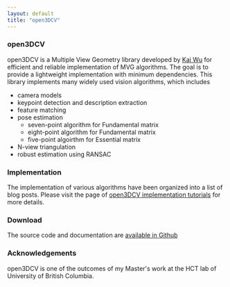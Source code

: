 ```yaml
---
layout: default
title: "open3DCV"
---
```


### open3DCV
open3DCV is a Multiple View Geometry library developed by [Kai Wu](https://imkaywu.github.io/) for efficient and reliable implementation of MVG algorithms. The goal is to provide a lightweight implementation with minimum dependencies. This library implements many widely used vision algorithms, which includes

* camera models
* keypoint detection and description extraction
* feature matching
* pose estimation
	* seven-point algorithm for Fundamental matrix
	* eight-point algorithm for Fundamental matrix
	* five-point algoirthm for Essential matrix
* N-view triangulation
* robust estimation using RANSAC

### Implementation
The implementation of various algorithms have been organized into a list of blog posts. Please visit the page of [open3DCV implementation tutorials](https://imkaywu.github.io/tutorials/open3dcv/) for more details.

### Download
The source code and documentation are [available in Github](https://github.com/imkaywu/open3DCV/)

### Acknowledgements
open3DCV is one of the outcomes of my Master's work at the HCT lab of University of British Columbia.